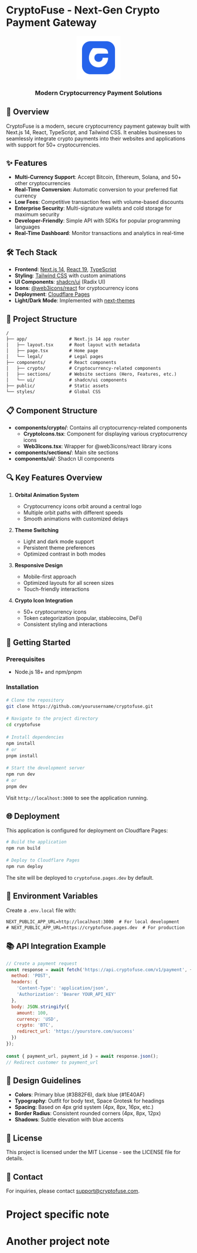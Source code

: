 # CryptoFuse - Next-Gen Crypto Payment Gateway

<div align="center">
  <img src="/public/logo-solid.svg" alt="CryptoFuse Logo" width="120" />
  <h3>Modern Cryptocurrency Payment Solutions</h3>
</div>

## 🚀 Overview

CryptoFuse is a modern, secure cryptocurrency payment gateway built with Next.js 14, React, TypeScript, and Tailwind CSS. It enables businesses to seamlessly integrate crypto payments into their websites and applications with support for 50+ cryptocurrencies.

## ✨ Features

- **Multi-Currency Support**: Accept Bitcoin, Ethereum, Solana, and 50+ other cryptocurrencies
- **Real-Time Conversion**: Automatic conversion to your preferred fiat currency
- **Low Fees**: Competitive transaction fees with volume-based discounts
- **Enterprise Security**: Multi-signature wallets and cold storage for maximum security
- **Developer-Friendly**: Simple API with SDKs for popular programming languages
- **Real-Time Dashboard**: Monitor transactions and analytics in real-time

## 🛠️ Tech Stack

- **Frontend**: [Next.js 14](https://nextjs.org/), [React 19](https://react.dev/), [TypeScript](https://www.typescriptlang.org/)
- **Styling**: [Tailwind CSS](https://tailwindcss.com/) with custom animations
- **UI Components**: [shadcn/ui](https://ui.shadcn.com/) (Radix UI)
- **Icons**: [@web3icons/react](https://www.npmjs.com/package/@web3icons/react) for cryptocurrency icons
- **Deployment**: [Cloudflare Pages](https://pages.cloudflare.com/)
- **Light/Dark Mode**: Implemented with [next-themes](https://github.com/pacocoursey/next-themes)

## 🧩 Project Structure

```
/
├── app/                # Next.js 14 app router
│   ├── layout.tsx      # Root layout with metadata
│   ├── page.tsx        # Home page
│   └── legal/          # Legal pages
├── components/         # React components
│   ├── crypto/         # Cryptocurrency-related components
│   ├── sections/       # Website sections (Hero, Features, etc.)
│   └── ui/             # shadcn/ui components
├── public/             # Static assets
└── styles/             # Global CSS
```

## 📋 Component Structure

- **components/crypto/**: Contains all cryptocurrency-related components
  - **CryptoIcons.tsx**: Component for displaying various cryptocurrency icons
  - **Web3Icons.tsx**: Wrapper for @web3icons/react library icons
- **components/sections/**: Main site sections
- **components/ui/**: Shadcn UI components

## 🔍 Key Features Overview

1. **Orbital Animation System**
   - Cryptocurrency icons orbit around a central logo
   - Multiple orbit paths with different speeds
   - Smooth animations with customized delays

2. **Theme Switching**
   - Light and dark mode support
   - Persistent theme preferences
   - Optimized contrast in both modes

3. **Responsive Design**
   - Mobile-first approach
   - Optimized layouts for all screen sizes
   - Touch-friendly interactions

4. **Crypto Icon Integration**
   - 50+ cryptocurrency icons
   - Token categorization (popular, stablecoins, DeFi)
   - Consistent styling and interactions

## 🚀 Getting Started

### Prerequisites

- Node.js 18+ and npm/pnpm

### Installation

```bash
# Clone the repository
git clone https://github.com/yourusername/cryptofuse.git

# Navigate to the project directory
cd cryptofuse

# Install dependencies
npm install
# or
pnpm install

# Start the development server
npm run dev
# or
pnpm dev
```

Visit `http://localhost:3000` to see the application running.

## 🌐 Deployment

This application is configured for deployment on Cloudflare Pages:

```bash
# Build the application
npm run build

# Deploy to Cloudflare Pages
npm run deploy
```

The site will be deployed to `cryptofuse.pages.dev` by default.

## 🔧 Environment Variables

Create a `.env.local` file with:

```
NEXT_PUBLIC_APP_URL=http://localhost:3000  # For local development
# NEXT_PUBLIC_APP_URL=https://cryptofuse.pages.dev  # For production
```

## 📚 API Integration Example

```javascript
// Create a payment request
const response = await fetch('https://api.cryptofuse.com/v1/payment', {
  method: 'POST',
  headers: {
    'Content-Type': 'application/json',
    'Authorization': 'Bearer YOUR_API_KEY'
  },
  body: JSON.stringify({
    amount: 100,
    currency: 'USD',
    crypto: 'BTC',
    redirect_url: 'https://yourstore.com/success'
  })
});

const { payment_url, payment_id } = await response.json();
// Redirect customer to payment_url
```

## 🎨 Design Guidelines

- **Colors**: Primary blue (#3B82F6), dark blue (#1E40AF)
- **Typography**: Outfit for body text, Space Grotesk for headings
- **Spacing**: Based on 4px grid system (4px, 8px, 16px, etc.)
- **Border Radius**: Consistent rounded corners (4px, 8px, 12px)
- **Shadows**: Subtle elevation with blue accents

## 📖 License

This project is licensed under the MIT License - see the LICENSE file for details.

## 🤝 Contact

For inquiries, please contact [support@cryptofuse.com](mailto:support@cryptofuse.com).
# Project specific note
# Another project note
